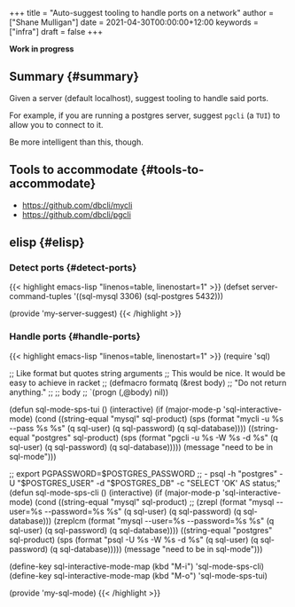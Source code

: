 +++
title = "Auto-suggest tooling to handle ports on a network"
author = ["Shane Mulligan"]
date = 2021-04-30T00:00:00+12:00
keywords = ["infra"]
draft = false
+++

<span class="underline">**Work in progress**</span>


## Summary {#summary}

Given a server (default localhost), suggest tooling to handle said ports.

For example, if you are running a postgres
server, suggest `pgcli` (a `TUI`) to allow you
to connect to it.

Be more intelligent than this, though.


## Tools to accommodate {#tools-to-accommodate}

-   <https://github.com/dbcli/mycli>
-   <https://github.com/dbcli/pgcli>


## elisp {#elisp}


### Detect ports {#detect-ports}

{{< highlight emacs-lisp "linenos=table, linenostart=1" >}}
(defset server-command-tuples '((sql-mysql 3306)
                                (sql-postgres 5432)))

(provide 'my-server-suggest)
{{< /highlight >}}


### Handle ports {#handle-ports}

{{< highlight emacs-lisp "linenos=table, linenostart=1" >}}
(require 'sql)

;; Like format but quotes string arguments
;; This would be nice. It would be easy to achieve in racket
;; (defmacro formatq (&rest body)
;;   "Do not return anything."
;;   ;; body
;;   `(progn (,@body) nil))

(defun sql-mode-sps-tui ()
  (interactive)
  (if (major-mode-p 'sql-interactive-mode)
      (cond ((string-equal "mysql" sql-product)
             (sps (format "mycli -u %s --pass %s %s" (q sql-user) (q sql-password) (q sql-database))))
            ((string-equal "postgres" sql-product)
             (sps (format "pgcli -u %s -W %s -d %s" (q sql-user) (q sql-password) (q sql-database)))))
    (message "need to be in sql-mode")))

;; export PGPASSWORD=$POSTGRES_PASSWORD
  ;; - psql -h "postgres" -U "$POSTGRES_USER" -d "$POSTGRES_DB" -c "SELECT 'OK' AS status;"
(defun sql-mode-sps-cli ()
  (interactive)
  (if (major-mode-p 'sql-interactive-mode)
      (cond ((string-equal "mysql" sql-product)
             ;; (zrepl (format "mysql --user=%s --password=%s %s" (q sql-user) (q sql-password) (q sql-database)))
             (zreplcm (format "mysql --user=%s --password=%s %s" (q sql-user) (q sql-password) (q sql-database))))
            ((string-equal "postgres" sql-product)
             (sps (format "psql -U %s -W %s -d %s" (q sql-user) (q sql-password) (q sql-database)))))
    (message "need to be in sql-mode")))

(define-key sql-interactive-mode-map (kbd "M-i") 'sql-mode-sps-cli)
(define-key sql-interactive-mode-map (kbd "M-o") 'sql-mode-sps-tui)

(provide 'my-sql-mode)
{{< /highlight >}}